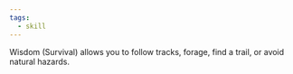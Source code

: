 ```yaml
---
tags:
  - skill
---
```

Wisdom (Survival) allows you to follow tracks, forage, find a trail, or avoid natural hazards.
